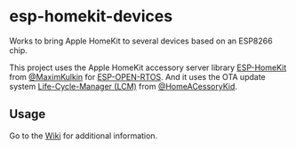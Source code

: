 # esp-homekit-devices

Works to bring Apple HomeKit to several devices based on an ESP8266 chip.

This project uses the Apple HomeKit accessory server library [ESP-HomeKit](https://github.com/maximkulkin/esp-homekit) from [@MaximKulkin](https://github.com/maximkulkin) for [ESP-OPEN-RTOS](https://github.com/SuperHouse/esp-open-rtos). And it uses the OTA update system [Life-Cycle-Manager (LCM)](https://github.com/HomeACcessoryKid/life-cycle-manager) from [@HomeACessoryKid](https://github.com/HomeACcessoryKid).

## Usage
Go to the [Wiki](https://github.com/RavenSystem/esp-homekit-devices/wiki) for additional information.
